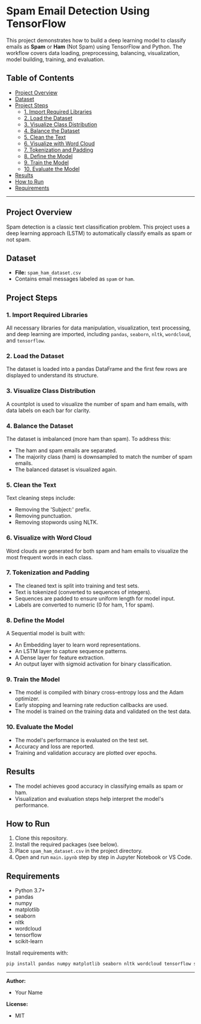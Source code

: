 # Spam Email Detection Using TensorFlow

This project demonstrates how to build a deep learning model to classify emails as **Spam** or **Ham** (Not Spam) using TensorFlow and Python. The workflow covers data loading, preprocessing, balancing, visualization, model building, training, and evaluation.

## Table of Contents
- [Project Overview](#project-overview)
- [Dataset](#dataset)
- [Project Steps](#project-steps)
  - [1. Import Required Libraries](#1-import-required-libraries)
  - [2. Load the Dataset](#2-load-the-dataset)
  - [3. Visualize Class Distribution](#3-visualize-class-distribution)
  - [4. Balance the Dataset](#4-balance-the-dataset)
  - [5. Clean the Text](#5-clean-the-text)
  - [6. Visualize with Word Cloud](#6-visualize-with-word-cloud)
  - [7. Tokenization and Padding](#7-tokenization-and-padding)
  - [8. Define the Model](#8-define-the-model)
  - [9. Train the Model](#9-train-the-model)
  - [10. Evaluate the Model](#10-evaluate-the-model)
- [Results](#results)
- [How to Run](#how-to-run)
- [Requirements](#requirements)

---

## Project Overview
Spam detection is a classic text classification problem. This project uses a deep learning approach (LSTM) to automatically classify emails as spam or not spam.

## Dataset
- **File:** `spam_ham_dataset.csv`
- Contains email messages labeled as `spam` or `ham`.

## Project Steps

### 1. Import Required Libraries
All necessary libraries for data manipulation, visualization, text processing, and deep learning are imported, including `pandas`, `seaborn`, `nltk`, `wordcloud`, and `tensorflow`.

### 2. Load the Dataset
The dataset is loaded into a pandas DataFrame and the first few rows are displayed to understand its structure.

### 3. Visualize Class Distribution
A countplot is used to visualize the number of spam and ham emails, with data labels on each bar for clarity.

### 4. Balance the Dataset
The dataset is imbalanced (more ham than spam). To address this:
- The ham and spam emails are separated.
- The majority class (ham) is downsampled to match the number of spam emails.
- The balanced dataset is visualized again.

### 5. Clean the Text
Text cleaning steps include:
- Removing the 'Subject:' prefix.
- Removing punctuation.
- Removing stopwords using NLTK.

### 6. Visualize with Word Cloud
Word clouds are generated for both spam and ham emails to visualize the most frequent words in each class.

### 7. Tokenization and Padding
- The cleaned text is split into training and test sets.
- Text is tokenized (converted to sequences of integers).
- Sequences are padded to ensure uniform length for model input.
- Labels are converted to numeric (0 for ham, 1 for spam).

### 8. Define the Model
A Sequential model is built with:
- An Embedding layer to learn word representations.
- An LSTM layer to capture sequence patterns.
- A Dense layer for feature extraction.
- An output layer with sigmoid activation for binary classification.

### 9. Train the Model
- The model is compiled with binary cross-entropy loss and the Adam optimizer.
- Early stopping and learning rate reduction callbacks are used.
- The model is trained on the training data and validated on the test data.

### 10. Evaluate the Model
- The model's performance is evaluated on the test set.
- Accuracy and loss are reported.
- Training and validation accuracy are plotted over epochs.

## Results
- The model achieves good accuracy in classifying emails as spam or ham.
- Visualization and evaluation steps help interpret the model's performance.

## How to Run
1. Clone this repository.
2. Install the required packages (see below).
3. Place `spam_ham_dataset.csv` in the project directory.
4. Open and run `main.ipynb` step by step in Jupyter Notebook or VS Code.

## Requirements
- Python 3.7+
- pandas
- numpy
- matplotlib
- seaborn
- nltk
- wordcloud
- tensorflow
- scikit-learn

Install requirements with:
```bash
pip install pandas numpy matplotlib seaborn nltk wordcloud tensorflow scikit-learn
```

---

**Author:**
- Your Name

**License:**
- MIT
